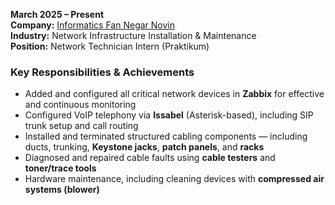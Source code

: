**March 2025 – Present**  
**Company:** [Informatics Fan Negar Novin](http://fannegar.net)    
**Industry:** Network Infrastructure Installation & Maintenance  
**Position:** Network Technician Intern (Praktikum)  

### Key Responsibilities & Achievements  
- Added and configured all critical network devices in **Zabbix** for effective and continuous monitoring  
- Configured VoIP telephony via **Issabel** (Asterisk-based), including SIP trunk setup and call routing  
- Installed and terminated structured cabling components — including ducts, trunking, **Keystone jacks**, **patch panels**, and **racks**  
- Diagnosed and repaired cable faults using **cable testers** and **toner/trace tools**  
- Hardware maintenance, including cleaning devices with **compressed air systems (blower)**